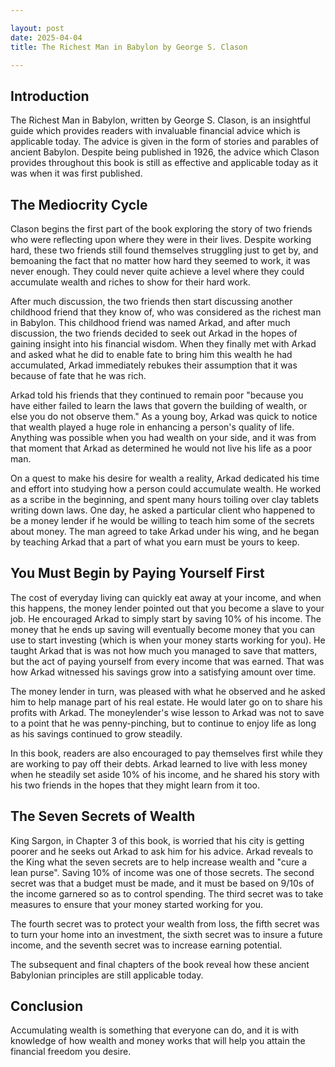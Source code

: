 ```yaml
---

layout: post
date: 2025-04-04
title: The Richest Man in Babylon by George S. Clason

---
```



## Introduction

The Richest Man in Babylon, written by George S. Clason, is an insightful guide which provides readers with invaluable financial advice which is applicable today. The advice is given in the form of stories and parables of ancient Babylon. Despite being published in 1926, the advice which Clason provides throughout this book is still as effective and applicable today as it was when it was first published.

## The Mediocrity Cycle

Clason begins the first part of the book exploring the story of two friends who were reflecting upon where they were in their lives. Despite working hard, these two friends still found themselves struggling just to get by, and bemoaning the fact that no matter how hard they seemed to work, it was never enough. They could never quite achieve a level where they could accumulate wealth and riches to show for their hard work.

After much discussion, the two friends then start discussing another childhood friend that they know of, who was considered as the richest man in Babylon. This childhood friend was named Arkad, and after much discussion, the two friends decided to seek out Arkad in the hopes of gaining insight into his financial wisdom. When they finally met with Arkad and asked what he did to enable fate to bring him this wealth he had accumulated, Arkad immediately rebukes their assumption that it was because of fate that he was rich.

Arkad told his friends that they continued to remain poor "because you have either failed to learn the laws that govern the building of wealth, or else you do not observe them." As a young boy, Arkad was quick to notice that wealth played a huge role in enhancing a person's quality of life. Anything was possible when you had wealth on your side, and it was from that moment that Arkad as determined he would not live his life as a poor man.

On a quest to make his desire for wealth a reality, Arkad dedicated his time and effort into studying how a person could accumulate wealth. He worked as a scribe in the beginning, and spent many hours toiling over clay tablets writing down laws. One day, he asked a particular client who happened to be a money lender if he would be willing to teach him some of the secrets about money. The man agreed to take Arkad under his wing, and he began by teaching Arkad that a part of what you earn must be yours to keep.

## You Must Begin by Paying Yourself First

 The cost of everyday living can quickly eat away at your income, and when this happens, the money lender pointed out that you become a slave to your job. He encouraged Arkad to simply start by saving 10% of his income. The money that he ends up saving will eventually become money that you can use to start investing (which is when your money starts working for you). He taught Arkad that is was not how much you managed to save that matters, but the act of paying yourself from every income that was earned. That was how Arkad witnessed his savings grow into a satisfying amount over time.

 The money lender in turn, was pleased with what he observed and he asked him to help manage part of his real estate. He would later go on to share his profits with Arkad. The moneylender's wise lesson to Arkad was not to save to a point that he was penny-pinching, but to continue to enjoy life as long as his savings continued to grow steadily.

In this book, readers are also encouraged to pay themselves first while they are working to pay off their debts. Arkad learned to live with less money when he steadily set aside 10% of his income, and he shared his story with his two friends in the hopes that they might learn from it too.

## The Seven Secrets of Wealth

King Sargon, in Chapter 3 of this book, is worried that his city is getting poorer and he seeks out Arkad to ask him for his advice. Arkad reveals to the King what the seven secrets are to help increase wealth and "cure a lean purse". Saving 10% of income was one of those secrets. The second secret was that a budget must be made, and it must be based on 9/10s of the income garnered so as to control spending. The third secret was to take measures to ensure that your money started working for you.

The fourth secret was to protect your wealth from loss, the fifth secret was to turn your home into an investment, the sixth secret was to insure a future income, and the seventh secret was to increase earning potential.

The subsequent and final chapters of the book reveal how these ancient Babylonian principles are still applicable today.

## Conclusion

Accumulating wealth is something that everyone can do, and it is with knowledge of how wealth and money works that will help you attain the financial freedom you desire.
